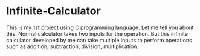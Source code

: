# Infinite-Calculator
This is my 1st project using C programming language. Let me tell you about this. Normal calculator takes two inputs for the operation. But this infinite calculator developed by me can take multiple inputs to perform operations such as addition, subtraction, division, multiplication.
